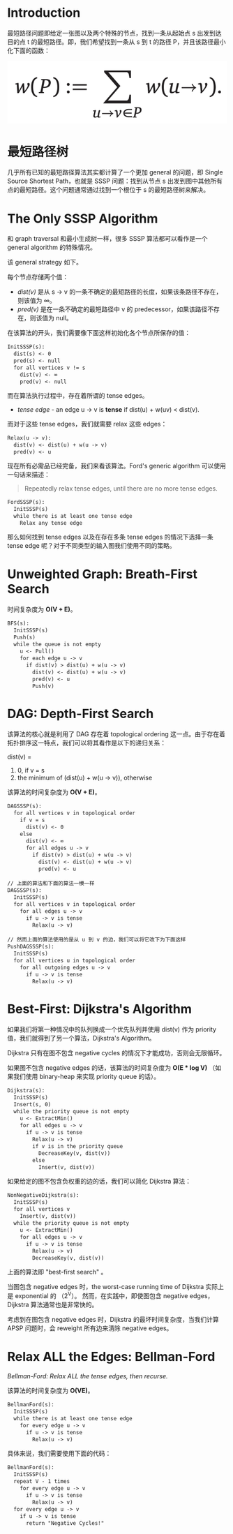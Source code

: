 # Introduction

最短路径问题即给定一张图以及两个特殊的节点，找到一条从起始点 s 出发到达目的点 t 的最短路径。即，我们希望找到一条从 s 到 t 的路径 P，并且该路径最小化下面的函数：

![Shortest Path Formula](./assets/shortest-path-formula.png)

# 最短路径树

几乎所有已知的最短路径算法其实都计算了一个更加 general 的问题，即 Single Source Shortest Path，也就是 SSSP 问题：找到从节点 s 出发到图中其他所有点的最短路径。这个问题通常通过找到一个根位于 s 的最短路径树来解决。

# The Only SSSP Algorithm

和 graph traversal 和最小生成树一样，很多 SSSP 算法都可以看作是一个 general algorithm 的特殊情况。

该 general strategy 如下。

每个节点存储两个值：

- _dist(v)_ 是从 s -> v 的一条不确定的最短路径的长度，如果该条路径不存在，则该值为 ∞。
- _pred(v)_ 是在一条不确定的最短路径中 v 的 predecessor，如果该路径不存在，则该值为 null。

在该算法的开头，我们需要像下面这样初始化各个节点所保存的值：

```
InitSSSP(s):
  dist(s) <- 0
  pred(s) <- null
  for all vertices v != s
    dist(v) <- ∞
    pred(v) <- null
```

而在算法执行过程中，存在着所谓的 tense edges。

- _tense edge_ - an edge u -> v is **tense** if dist(u) + w(uv) < dist(v).

而对于这些 tense edges，我们就需要 relax 这些 edges：

```
Relax(u -> v):
  dist(v) <- dist(u) + w(u -> v)
  pred(v) <- u
```

现在所有必需品已经完备，我们来看该算法。Ford's generic algorithm 可以使用一句话来描述：

> Repeatedly relax tense edges, until there are no more tense edges.

```
FordSSSP(s):
  InitSSSP(s)
  while there is at least one tense edge
    Relax any tense edge
```

那么如何找到 tense edges 以及在存在多条 tense edges 的情况下选择一条 tense edge 呢？对于不同类型的输入图我们使用不同的策略。

# Unweighted Graph: Breath-First Search

时间复杂度为 **O(V + E)**。

```
BFS(s):
  InitSSSP(s)
  Push(s)
  while the queue is not empty
    u <- Pull()
    for each edge u -> v
      if dist(v) > dist(u) + w(u -> v)
        dist(v) <- dist(u) + w(u -> v)
        pred(v) <- u
        Push(v)
```

# DAG: Depth-First Search

该算法的核心就是利用了 DAG 存在着 topological ordering 这一点。由于存在着拓扑排序这一特点，我们可以将其看作是以下的递归关系：

dist(v) =

1. 0, if v = s
2. the minimum of (dist(u) + w(u -> v)), otherwise

该算法的时间复杂度为 **O(V + E)**。

```
DAGSSSP(s):
  for all vertices v in topological order
    if v = s
      dist(v) <- 0
    else
      dist(v) <- ∞
      for all edges u -> v
        if dist(v) > dist(u) + w(u -> v)
          dist(v) <- dist(u) + w(u -> v)
          pred(v) <- u

// 上面的算法和下面的算法一模一样
DAGSSSP(s):
  InitSSSP(s)
  for all vertices v in topological order
    for all edges u -> v
      if u -> v is tense
        Relax(u -> v)

// 然而上面的算法使用的是从 u 到 v 的边，我们可以将它改下为下面这样
PushDAGSSSP(s):
  InitSSSP(s)
  for all vertices u in topological order
    for all outgoing edges u -> v
      if u -> v is tense
        Relax(u -> v)
```

# Best-First: Dijkstra's Algorithm

如果我们将第一种情况中的队列换成一个优先队列并使用 dist(v) 作为 priority 值，我们就得到了另一个算法，Dijkstra's Algorithm。

Dijkstra 只有在图不包含 negative cycles 的情况下才能成功，否则会无限循环。

如果图不包含 negative edges 的话，该算法的时间复杂度为 **O(E \* log V)** （如果我们使用 binary-heap 来实现 priority queue 的话）。

```
Dijkstra(s):
  InitSSSP(s)
  Insert(s, 0)
  while the priority queue is not empty
    u <- ExtractMin()
    for all edges u -> v
      if u -> v is tense
        Relax(u -> v)
        if v is in the priority queue
          DecreaseKey(v, dist(v))
        else
          Insert(v, dist(v))
```

如果给定的图不包含负权重的边的话，我们可以简化 Dijkstra 算法：

```
NonNegativeDijkstra(s):
  InitSSSP(s)
  for all vertices v
    Insert(v, dist(v))
  while the priority queue is not empty
    u <- ExtractMin()
    for all edges u -> v
      if u -> v is tense
        Relax(u -> v)
        DecreaseKey(v, dist(v))
```

上面的算法即 "best-first search" 。

当图包含 negative edges 时，the worst-case running time of Dijkstra 实际上是 exponential 的 （2<sup>V</sup>）。 然而，在实践中，即使图包含 negative edges，Dijkstra 算法通常也是非常快的。

考虑到在图包含 negative edges 时，Dijkstra 的最坏时间复杂度，当我们计算 APSP 问题时，会 reweight 所有边来清除 negative edges。

# Relax ALL the Edges: Bellman-Ford

_Bellman-Ford: Relax ALL the tense edges, then recurse._

该算法的时间复杂度为 **O(VE)**。

```
BellmanFord(s):
  InitSSSP(s)
  while there is at least one tense edge
    for every edge u -> v
      if u -> v is tense
        Relax(u -> v)
```

具体来说，我们需要使用下面的代码：

```
BellmanFord(s):
  InitSSSP(s)
  repeat V - 1 times
    for every edge u -> v
      if u -> v is tense
        Relax(u -> v)
  for every edge u -> v
    if u -> v is tense
      return "Negative Cycles!"
```
